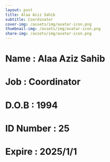 ```yaml
---
layout: post
title: Alaa Aziz Sahib
subtitle: Coordinator
cover-img: /assets/img/avatar-icon.png
thumbnail-img: /assets/img/avatar-icon.png
share-img: /assets/img/avatar-icon.png
---
```


# Name : Alaa Aziz Sahib
# Job : Coordinator
# D.O.B : 1994
# ID Number : 25
# Expire : 2025/1/1
